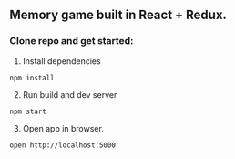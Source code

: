 ## Memory game built in React + Redux.

### Clone repo and get started:

1) Install dependencies

```
npm install
```

2) Run build and dev server

```
npm start
```

3) Open app in browser.

```
open http://localhost:5000
```